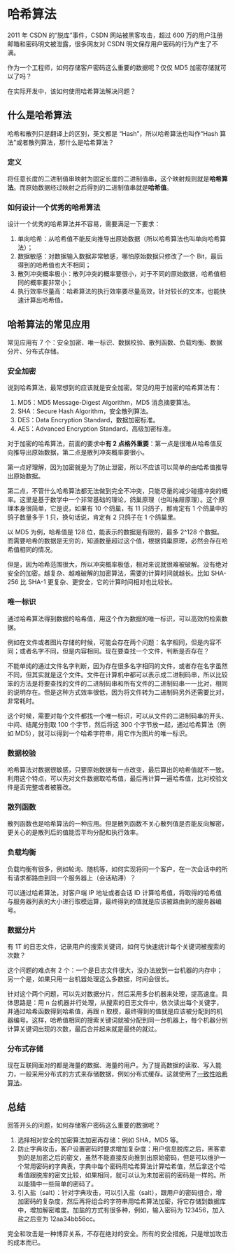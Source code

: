 # 哈希算法

2011 年 CSDN 的“脱库”事件，CSDN 网站被黑客攻击，超过 600 万的用户注册邮箱和密码明文被泄露，很多网友对 CSDN 明文保存用户密码的行为产生了不满。

作为一个工程师，如何存储客户密码这么重要的数据呢？仅仅 MD5 加密存储就可以了吗？

在实际开发中，该如何使用哈希算法解决问题？

## 什么是哈希算法

哈希和散列只是翻译上的区别，英文都是 “Hash”，所以哈希算法也叫作“Hash 算法”或者散列算法，那什么是哈希算法？

### 定义

将任意长度的二进制值串映射为固定长度的二进制值串，这个映射规则就是**哈希算法**。而原始数据经过映射之后得到的二进制值串就是**哈希值**。

### 如何设计一个优秀的哈希算法

设计一个优秀的哈希算法并不容易，需要满足一下要求：

1. 单向哈希：从哈希值不能反向推导出原始数据（所以哈希算法也叫单向哈希算法）；
2. 数据敏感：对数据输入数据非常敏感，哪怕原始数据只修改了一个 Bit，最后得到的哈希值也大不相同；
3. 散列冲突概率极小：散列冲突的概率要很小，对于不同的原始数据，哈希值相同的概率要非常小；
4. 执行效率尽量高：哈希算法的执行效率要尽量高效，针对较长的文本，也能快速计算出哈希值。

## 哈希算法的常见应用

常见应用有 7 个：安全加密、唯一标识、数据校验、散列函数、负载均衡、数据分片、分布式存储。

### 安全加密

说到哈希算法，最常想到的应该就是安全加密。常见的用于加密的哈希算法有：

1. MD5：MD5 Message-Digest Algorithm，MD5 消息摘要算法。
2. SHA：Secure Hash Algorithm，安全散列算法。
3. DES：Data Encryption Standard，数据加密标准。
4. AES：Advanced Encryption Standard，高级加密标准。

对于加密的哈希算法，前面的要求中**有 2 点格外重要**：第一点是很难从哈希值反向推导出原始数据，第二点是散列冲突概率要很小。

第一点好理解，因为加密就是为了防止泄密，所以不应该可以简单的由哈希值推导出原始数据。

第二点，不管什么哈希算法都无法做到完全不冲突，只能尽量的减少碰撞冲突的概率。这里是基于数学中一个非常基础的理论，鸽巢原理（也叫抽屉原理）。这个原理本身很简单，它是说，如果有 10 个鸽巢，有 11 只鸽子，那肯定有 1 个鸽巢中的鸽子数量多于 1 只，换句话说，肯定有 2 只鸽子在 1 个鸽巢里。

以 MD5 为例，哈希值是 128 位，能表示的数据是有限的，最多 2^128 个数据。而需要哈希的数据是无穷的，知道数量超过这个值，根据鸽巢原理，必然会存在哈希值相同的情况。

但是，因为哈希范围很大，所以冲突概率极低，相对来说就很难被破解。没有绝对安全的加密。越复杂、越难破解的加密算法，需要的计算时间就越长。比如 SHA-256 比 SHA-1 更复杂、更安全，它的计算时间相对也比较长。

### 唯一标识

通过哈希算法得到数据的哈希值，用这个作为数据的唯一标识，可以高效的检索数据。

例如在文件或者图片存储的时候，可能会存在两个问题：名字相同，但是内容不同；或者名字不同，但是内容相同。现在要查找一个文件，判断是否存在？

不能单纯的通过文件名字判断，因为存在很多名字相同的文件，或者存在名字虽然不同，但其实就是这个文件。文件在计算机中都可以表示成二进制码串，所以比较笨的方法是将要查找的文件的二进制码串和所有文件的二进制码串一一比对，相同的说明存在。但是这种方式效率很低，因为将文件转为二进制码另外还需要比对，非常耗时。

这个时候，需要对每个文件都找一个唯一标识，可以从文件的二进制码串的开头、中间、结尾分别取 100 个字节，然后将这 300 个字节放一起，通过哈希算法（例如 MD5），就可以得到一个哈希字符串，用它作为图片的唯一标识。

### 数据校验

哈希算法对数据很敏感，只要原始数据有一点改变，最后算出的哈希值就不一致。利用这个特点，可以先对文件数据取哈希值，最后再计算一遍哈希值，比对校验文件是否完整或者被篡改。

### 散列函数

散列函数也是哈希算法的一种应用。但是散列函数不关心散列值是否能反向解密，更关心的是散列后的值能否平均分配和执行效率。

### 负载均衡

负载均衡有很多，例如轮询、随机等，如何实现将同一个客户，在一次会话中的所有请求都路由到同一个服务器上（会话粘滞）？

可以通过哈希算法，对客户端 IP 地址或者会话 ID 计算哈希值，将取得的哈希值与服务器列表的大小进行取模运算，最终得到的值就是应该被路由到的服务器编号。

### 数据分片

有 1T 的日志文件，记录用户的搜索关键词，如何亏快速统计每个关键词被搜索的次数？

这个问题的难点有 2 个：一个是日志文件很大，没办法放到一台机器的内存中；另一个是，如果只用一台机器处理这么多数据，时间会很长。

针对这个两个问题，可以先对数据分片，然后采用多台机器来处理，提高速度。具体思路是：用 n 台机器并行处理，从搜索的日志文件中，依次读出每个关键字，并通过哈希函数得到哈希值，再跟 n 取模，最终得到的值就是应该被分配到的机器编号。这样，哈希值相同的搜索关键词就被分配到同一台机器上，每个机器分别计算关键词出现的次数，最后合并起来就是最终的就过。

### 分布式存储

现在互联网面对的都是海量的数据、海量的用户。为了提高数据的读取、写入能力，一般采用分布式的方式来存储数据，例如分布式缓存。这就使用了[一致性哈希算法](https://www.jianshu.com/p/570dc8913c20)。

## 总结

回答开头的问题，如何存储客户密码这么重要的数据呢？

1. 选择相对安全的加密算法加密再存储：例如 SHA，MD5 等。
2. 防止字典攻击，客户设置密码时要求增加复杂度：用户信息脱库之后，黑客拿到的是加密之后的密文，虽然不能直接反向推到出原始密码，但是可以维护一个常用密码的字典表，字典中每个密码用哈希算法计算哈希值，然后拿这个哈希值跟脱库的密文比较，如果相同，就可以认为未加密前的密码是一样的。所以能猜中一些简单的密码了。
3. 引入盐（salt）：针对字典攻击，可以引入盐（salt），跟用户的密码组合，增加密码的复杂度，然后再将组合的字符串用哈希算法加密，将它存储到数据库中，增加解密难度。加盐的方式有很多种，例如，输入密码为 123456，加入盐之后变为 12aa34bb56cc。

完全和攻击是一种博弈关系，不存在绝对的安全。所有的安全措施，只是增加攻击的成本而已。
